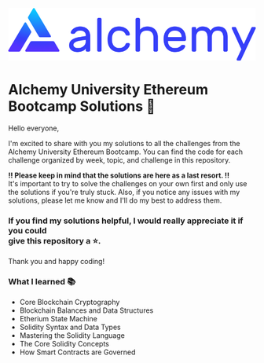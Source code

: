 <img src="./img/alchemy-logo-blue-gradient.png">

# Alchemy University Ethereum Bootcamp Solutions 🚀

Hello everyone,

I'm excited to share with you my solutions to all the challenges from the Alchemy University Ethereum Bootcamp.
You can find the code for each challenge organized by week, topic, and challenge in this repository.

**‼ Please keep in mind that the solutions are here as a last resort. ‼️** <br />
It's important to try to solve the challenges on your own first and only use the solutions if you're truly stuck.
Also, if you notice any issues with my solutions, please let me know and I'll do my best to address them.

### If you find my solutions helpful, I would really appreciate it if you could <br />give this repository a ⭐️.

Thank you and happy coding!

### What I learned 📚

- Core Blockchain Cryptography
- Blockchain Balances and Data Structures
- Etherium State Machine
- Solidity Syntax and Data Types
- Mastering the Solidity Language
- The Core Solidity Concepts
- How Smart Contracts are Governed
